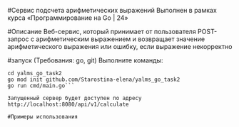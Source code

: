 

#Сервис подсчета арифметических выражений 
Выполнен в рамках курса «Программирование на Go | 24» 

#Описание 
Веб-сервис, который принимает от пользователя POST-запрос с арифметическим выражением и возвращает значение арифметического выражения или ошибку, если выражение некорректно 

#запуск
(Требования: go, git)
Выполните команды:
```git clone git@github.com:Starostina-elena/yalms_go_task2.git
cd yalms_go_task2
go mod init github.com/Starostina-elena/yalms_go_task2
go run cmd/main.go```

Запущенный сервер будет доступен по адресу 
http://localhost:8080/api/v1/calculate

#Примеры использования 
